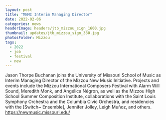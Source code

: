 ```yaml
---
layout: post
title: "MNMI Interim Managing Director"
date: 2022-02-06
categories: news
headerImage: headers/jtb_mizzou_sign_1600.jpg
thumbnail: updates/jtb_mizzou_sign_330.jpg
photosFolder: Mizzou
tags:
  - 2022
  - job
  - festival
  - new
---
```


Jason Thorpe Buchanan joins the University of Missouri School of Music as Interim Managing Director of the Mizzou New Music Initiative. Projects and events include the Mizzou International Composers Festival with Alarm Will Sound, Meredith Monk, and Angélica Négron, as well as the Mizzou High School Summer Composition Institute, collaborations with the Saint Louis Symphony Orchestra and the Columbia Civic Orchestra, and residencies with the [Switch~ Ensemble], Jennifer Jolley, Leigh Muñoz, and others. https://newmusic.missouri.edu/
